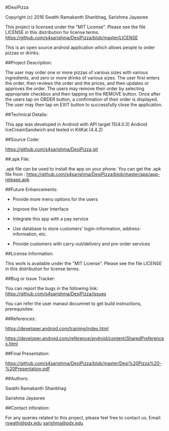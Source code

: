 #DesiPizza

Copyright (c) 2016 Swathi Ramakanth Shanbhag, Sarishma Jayasree

This project is licensed under the "MIT License". Please see the file LICENSE in this distribution for license terms.
https://github.com/s4sarishma/DesiPizza/blob/master/LICENSE

This is an open source android application which allows people to order pizzas or drinks.

##Project Description:

The user may order one or more pizzas of various sizes with various ingredients, and zero or more drinks of various sizes. The user first enters the order, then reviews the order and the prices, and then updates or approves the order. The users may remove their order by selecting appropriate checkbox and then tapping on the  REMOVE button.  Once after the users tap on ORDER button, a confirmation of their order is displayed. The user may then tap on EXIT button to successfully close the application. 

##Technical Details:

This app was developed in Android with API target 15(4.0.3) Android IceCreamSandwich and tested in KitKat (4.4.2)

##Source Code:

https://github.com/s4sarishma/DesiPizza.git

##.apk File:

.apk file can be used to install the app on your phone. You can get the .apk file from : https://github.com/s4sarishma/DesiPizza/blob/master/app/app-release.apk

##Future Enhancements:

* Provide more menu options for the users

* Improve the User Interface

* Integrate this app with a pay service

* Use database to store customers' login-information, address-information, etc.

* Provide customers with carry-out/delivery and pre-order services


##License Information:

This work is available under the "MIT License". Please see the file LICENSE in this distribution for license terms.

##Bug or Issue Tracker:

You can report the bugs in the following link: https://github.com/s4sarishma/DesiPizza/issues 

You can refer the user manaul documnet to get build instructions, prerequisites:

##References:

https://developer.android.com/training/index.html

https://developer.android.com/reference/android/content/SharedPreferences.html


##Final Presentation: 

https://github.com/s4sarishma/DesiPizza/blob/master/Desi%20Pizza%20-%20Presentation.pdf

##Authors:

Swathi Ramakanth Shanbhag

Sarishma Jayasree

##Contact inforation: 

For any queries related to this project, please feel free to contact us. 
Email: rswathi@pdx.edu
       sarishma@pdx.edu














